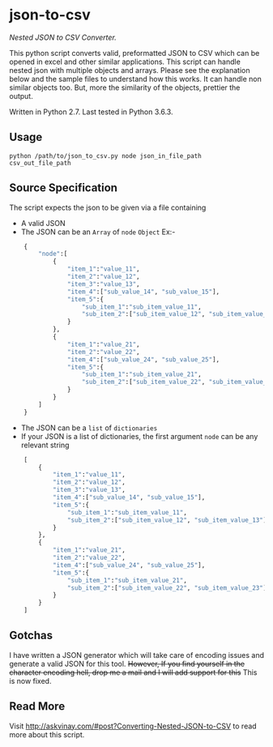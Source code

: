 json-to-csv
===========

*Nested JSON to CSV Converter.*

This python script converts valid, preformatted JSON to CSV which can be opened in excel and other similar applications.
This script can handle nested json with multiple objects and arrays.
Please see the explanation below and the sample files to understand how this works. It can handle non similar objects too. But, more the similarity of the objects, prettier the output.

Written in Python 2.7. Last tested in Python 3.6.3.

Usage
-----

```
python /path/to/json_to_csv.py node json_in_file_path csv_out_file_path
```

Source Specification
--------------------
The script expects the json to be given via a file containing 

* A valid JSON
* The JSON can be an `Array` of `node` `Object`
Ex:-
```python
    {
        "node":[
            {
                "item_1":"value_11",
                "item_2":"value_12",
                "item_3":"value_13",
                "item_4":["sub_value_14", "sub_value_15"],
                "item_5":{
                    "sub_item_1":"sub_item_value_11",
                    "sub_item_2":["sub_item_value_12", "sub_item_value_13"]
                }
            },
            {
                "item_1":"value_21",
                "item_2":"value_22",
                "item_4":["sub_value_24", "sub_value_25"],
                "item_5":{
                    "sub_item_1":"sub_item_value_21",
                    "sub_item_2":["sub_item_value_22", "sub_item_value_23"]
                }
            }
        ]
    }
```
* The JSON can be a `list` of `dictionaries`
* If your JSON is a list of dictionaries, the first argument `node` can be any relevant string
```python
    [
        {
            "item_1":"value_11",
            "item_2":"value_12",
            "item_3":"value_13",
            "item_4":["sub_value_14", "sub_value_15"],
            "item_5":{
                "sub_item_1":"sub_item_value_11",
                "sub_item_2":["sub_item_value_12", "sub_item_value_13"]
            }
        },
        {
            "item_1":"value_21",
            "item_2":"value_22",
            "item_4":["sub_value_24", "sub_value_25"],
            "item_5":{
                "sub_item_1":"sub_item_value_21",
                "sub_item_2":["sub_item_value_22", "sub_item_value_23"]
            }
        }
    ]
```

Gotchas
-------
I have written a JSON generator which will take care of encoding issues and generate a valid JSON for this tool. 
~~However, If you find yourself in the character encoding hell, drop me a mail and I will add support for this~~ This is now fixed.

Read More
---------
Visit http://askvinay.com/#post?Converting-Nested-JSON-to-CSV to read more about this script.
